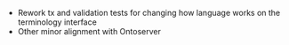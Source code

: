 * Rework tx and validation tests for changing how language works on the terminology interface 
* Other minor alignment with Ontoserver 
